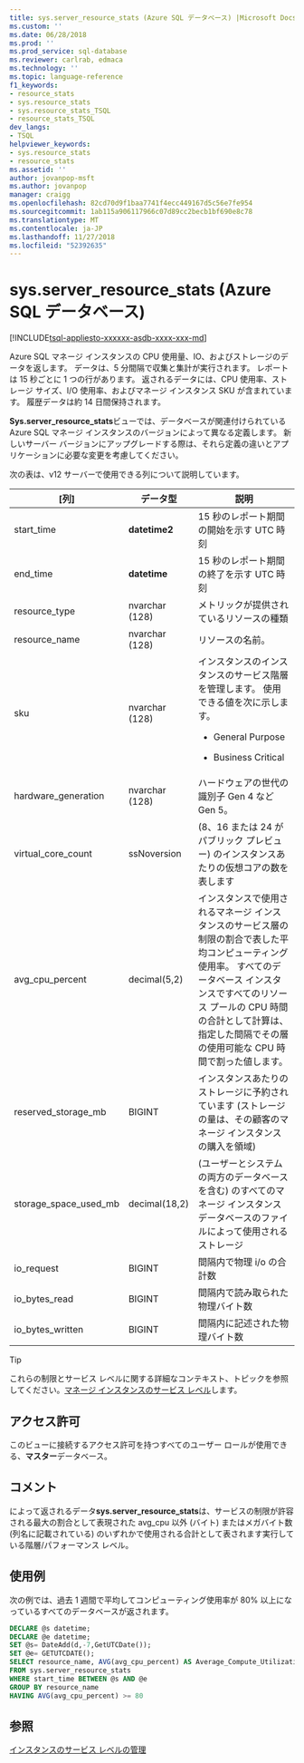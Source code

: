 ```yaml
---
title: sys.server_resource_stats (Azure SQL データベース) |Microsoft Docs
ms.custom: ''
ms.date: 06/28/2018
ms.prod: ''
ms.prod_service: sql-database
ms.reviewer: carlrab, edmaca
ms.technology: ''
ms.topic: language-reference
f1_keywords:
- resource_stats
- sys.resource_stats
- sys.resource_stats_TSQL
- resource_stats_TSQL
dev_langs:
- TSQL
helpviewer_keywords:
- sys.resource_stats
- resource_stats
ms.assetid: ''
author: jovanpop-msft
ms.author: jovanpop
manager: craigg
ms.openlocfilehash: 82cd70d9f1baa7741f4ecc449167d5c56e7fe954
ms.sourcegitcommit: 1ab115a906117966c07d89cc2becb1bf690e8c78
ms.translationtype: MT
ms.contentlocale: ja-JP
ms.lasthandoff: 11/27/2018
ms.locfileid: "52392635"
---
```

# <a name="sysserverresourcestats-azure-sql-database"></a>sys.server_resource_stats (Azure SQL データベース)
[!INCLUDE[tsql-appliesto-xxxxxx-asdb-xxxx-xxx-md](../../includes/tsql-appliesto-xxxxxx-asdb-xxxx-xxx-md.md)]

Azure SQL マネージ インスタンスの CPU 使用量、IO、およびストレージのデータを返します。 データは、5 分間隔で収集と集計が実行されます。 レポートは 15 秒ごとに 1 つの行があります。 返されるデータには、CPU 使用率、ストレージ サイズ、I/O 使用率、およびマネージ インスタンス SKU が含まれています。 履歴データは約 14 日間保持されます。

**Sys.server_resource_stats**ビューでは、データベースが関連付けられている Azure SQL マネージ インスタンスのバージョンによって異なる定義します。 新しいサーバー バージョンにアップグレードする際は、それら定義の違いとアプリケーションに必要な変更を考慮してください。
 
  
 次の表は、v12 サーバーで使用できる列について説明しています。  
  
|[列]|データ型|説明|  
|----------------------------|---------------|-----------------|  
|start_time|**datetime2**|15 秒のレポート期間の開始を示す UTC 時刻|  
|end_time|**datetime**|15 秒のレポート期間の終了を示す UTC 時刻|
|resource_type|nvarchar (128)|メトリックが提供されているリソースの種類|
|resource_name|nvarchar (128)|リソースの名前。|
|sku|nvarchar (128)|インスタンスのインスタンスのサービス階層を管理します。 使用できる値を次に示します。 <br><ul><li>General Purpose</li></ul><ul><li>Business Critical</li></ul>|
|hardware_generation|nvarchar (128)|ハードウェアの世代の識別子 Gen 4 など Gen 5。|
|virtual_core_count|ssNoversion|(8、16 または 24 がパブリック プレビュー) のインスタンスあたりの仮想コアの数を表します|
|avg_cpu_percent|decimal(5,2)|インスタンスで使用されるマネージ インスタンスのサービス層の制限の割合で表した平均コンピューティング使用率。 すべてのデータベース インスタンスですべてのリソース プールの CPU 時間の合計として計算は、指定した間隔でその層の使用可能な CPU 時間で割った値します。|
|reserved_storage_mb|BIGINT|インスタンスあたりのストレージに予約されています (ストレージの量は、その顧客のマネージ インスタンスの購入を領域)|
|storage_space_used_mb|decimal(18,2)|(ユーザーとシステムの両方のデータベースを含む) のすべてのマネージ インスタンス データベースのファイルによって使用されるストレージ|
|io_request|BIGINT|間隔内で物理 i/o の合計数|
|io_bytes_read|BIGINT|間隔内で読み取られた物理バイト数|
|io_bytes_written|BIGINT|間隔内に記述された物理バイト数|

 
> [!TIP]  
>  これらの制限とサービス レベルに関する詳細なコンテキスト、トピックを参照してください。[マネージ インスタンスのサービス レベル](https://docs.microsoft.com/azure/sql-database/sql-database-managed-instance#managed-instance-service-tier)します。  
    
## <a name="permissions"></a>アクセス許可  
 このビューに接続するアクセス許可を持つすべてのユーザー ロールが使用できる、**マスター**データベース。  
  
## <a name="remarks"></a>コメント  
 によって返されるデータ**sys.server_resource_stats**は、サービスの制限が許容される最大の割合として表現された avg_cpu 以外 (バイト) またはメガバイト数 (列名に記載されている) のいずれかで使用される合計として表されます実行している階層/パフォーマンス レベル。  
 
## <a name="examples"></a>使用例  
 次の例では、過去 1 週間で平均してコンピューティング使用率が 80% 以上になっているすべてのデータベースが返されます。  
  
```sql  
DECLARE @s datetime;  
DECLARE @e datetime;  
SET @s= DateAdd(d,-7,GetUTCDate());  
SET @e= GETUTCDATE();  
SELECT resource_name, AVG(avg_cpu_percent) AS Average_Compute_Utilization   
FROM sys.server_resource_stats   
WHERE start_time BETWEEN @s AND @e  
GROUP BY resource_name  
HAVING AVG(avg_cpu_percent) >= 80  
```  
    
## <a name="see-also"></a>参照  
 [インスタンスのサービス レベルの管理](https://docs.microsoft.com/azure/sql-database/sql-database-managed-instance#managed-instance-service-tier)
